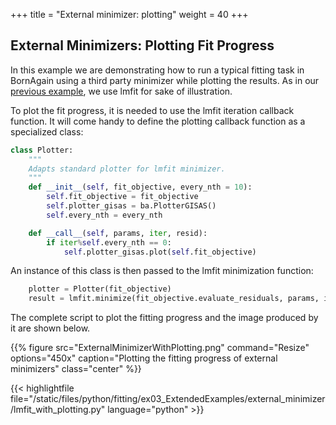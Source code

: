 +++
title = "External minimizer: plotting"
weight = 40
+++

## External Minimizers: Plotting Fit Progress

In this example we are demonstrating how to run a typical fitting task in BornAgain using a third party minimizer while plotting the results. As in our [previous example](/documentation/examples/fitting/extended/external-minimizer), we use lmfit for sake of illustration.

To plot the fit progress, it is needed to use the lmfit iteration callback function. It will come handy to define the plotting callback function as a specialized class:

```Python
class Plotter:
    """
    Adapts standard plotter for lmfit minimizer.
    """
    def __init__(self, fit_objective, every_nth = 10):
        self.fit_objective = fit_objective
        self.plotter_gisas = ba.PlotterGISAS()
        self.every_nth = every_nth

    def __call__(self, params, iter, resid):
        if iter%self.every_nth == 0:
            self.plotter_gisas.plot(self.fit_objective)
```

An instance of this class is then passed to the lmfit minimization function:

```python
    plotter = Plotter(fit_objective)
    result = lmfit.minimize(fit_objective.evaluate_residuals, params, iter_cb=plotter)
```
The complete script to plot the fitting progress and the image produced by it are shown below.


{{% figure src="ExternalMinimizerWithPlotting.png" command="Resize" options="450x" caption="Plotting the fitting progress of external minimizers" class="center" %}}



{{< highlightfile file="/static/files/python/fitting/ex03_ExtendedExamples/external_minimizer/lmfit_with_plotting.py" language="python" >}}
